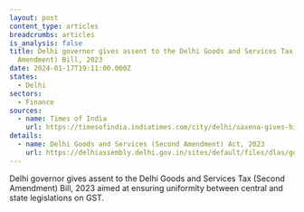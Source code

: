 ```yaml
---
layout: post
content_type: articles
breadcrumbs: articles
is_analysis: false
title: Delhi governor gives assent to the Delhi Goods and Services Tax (Second
  Amendment) Bill, 2023
date: 2024-01-17T19:11:00.000Z
states:
  - Delhi
sectors:
  - Finance
sources:
  - name: Times of India
    url: https://timesofindia.indiatimes.com/city/delhi/saxena-gives-his-approval-to-delhi-gst-bill-amendments/articleshow/106712814.cms
details:
  - name: Delhi Goods and Services (Second Amendment) Act, 2023
    url: https://delhiassembly.delhi.gov.in/sites/default/files/dlas/govt-bills/bill_no_05_of_2023.pdf
---
```

Delhi governor gives assent to the Delhi Goods and Services Tax (Second Amendment) Bill, 2023 aimed at ensuring uniformity between central and state legislations on GST.
